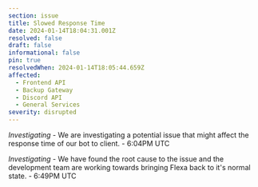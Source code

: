 ```yaml
---
section: issue
title: Slowed Response Time
date: 2024-01-14T18:04:31.001Z
resolved: false
draft: false
informational: false
pin: true
resolvedWhen: 2024-01-14T18:05:44.659Z
affected:
  - Frontend API
  - Backup Gateway
  - Discord API
  - General Services
severity: disrupted
---
```

*Investigating* - We are investigating a potential issue that might affect the response time of our bot to client. - 6:04PM UTC

*Investigating* - We have found the root cause to the issue and the development team are working towards bringing Flexa back to it's normal state. - 6:49PM UTC